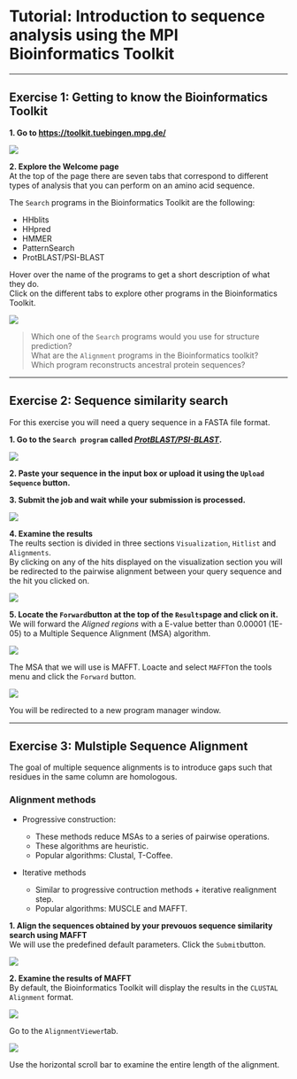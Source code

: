 # Tutorial: Introduction to sequence analysis using the MPI Bioinformatics Toolkit

______

## Exercise 1: Getting to know the Bioinformatics Toolkit

**1. Go to https://toolkit.tuebingen.mpg.de/**
  
   ![](https://github.com/Claualvarez/Sequence_analysis_intro/blob/master/figures/Welcome.png)
 
 **2. Explore the Welcome page** \
   At the top of the page there are seven tabs that correspond to different types of analysis that you can perform on an amino acid sequence.
 
   The ``Search`` programs in the Bioinformatics Toolkit are the following:
   - HHblits
   - HHpred
   - HMMER
   - PatternSearch
   - ProtBLAST/PSI-BLAST
  
  Hover over the name of the programs to get a short description of what they do. \
  Click on the different tabs to explore other programs in the Bioinformatics Toolkit.

  ![](https://github.com/Claualvarez/Sequence_analysis_intro/blob/master/figures/Welcome_hhblits.png)

> Which one of the ``Search`` programs would you use for structure prediction? \
> What are the ``Alignment`` programs in the Bioinformatics toolkit? \
> Which program reconstructs ancestral protein sequences?
_____

## Exercise 2: Sequence similarity search

For this exercise you will need a query sequence in a FASTA file format.

**1. Go to the ``Search program`` called *[ProtBLAST/PSI-BLAST](https://toolkit.tuebingen.mpg.de/tools/psiblast)*.**

  ![](https://github.com/Claualvarez/Sequence_analysis_intro/blob/master/figures/MPI_BLAST.png)
  
**2. Paste your sequence in the input box or upload it using the ``Upload Sequence`` button.**

**3. Submit the job and wait while your submission is processed.**

  ![](https://github.com/Claualvarez/Sequence_analysis_intro/blob/master/figures/BLAST_processing.png)
  
**4. Examine the results** \
  The reults section is divided in three sections ``Visualization``, ``Hitlist`` and ``Alignments``. \
  By clicking on any of the hits displayed on the visualization section you will be redirected to the pairwise alignment between your query sequence and the hit you clicked on.
  
  ![](https://github.com/Claualvarez/Sequence_analysis_intro/blob/master/figures/BLAST_hits.png)
  
**5. Locate the ``Forward``button at the top of the ``Results``page and click on it.** \
  We will forward the *Aligned regions* with a E-value better than 0.00001 (1E-05) to a Multiple Sequence Alignment (MSA) algorithm.
  
  ![](https://github.com/Claualvarez/Sequence_analysis_intro/blob/master/figures/BLAST_forward.png)

  The MSA that we will use is MAFFT. Loacte and select ``MAFFT``on the tools menu and click the ``Forward`` button.
  
  ![](https://github.com/Claualvarez/Sequence_analysis_intro/blob/master/figures/BLAST_forward_MAFFT.png)
  
  You will be redirected to a new program manager window.
  
_____

## Exercise 3: Mulstiple Sequence Alignment

The goal of multiple sequence alignments is to introduce gaps such that residues in 
the same column are homologous.

### Alignment methods
- Progressive construction:
  - These methods reduce MSAs to a series of pairwise operations.
  - These algorithms are heuristic.
  - Popular algorithms: Clustal, T-Coffee.

- Iterative methods
  - Similar to progressive contruction methods + iterative realignment step.
  - Popular algorithms: MUSCLE and MAFFT.

  
**1. Align the sequences obtained by your prevouos sequence similarity search using MAFFT** \
  We will use the predefined default parameters. Click the ``Submit``button.

  ![](https://github.com/Claualvarez/Sequence_analysis_intro/blob/master/figures/MAFFT_input.png)
  
**2. Examine the results of MAFFT** \
  By default, the Bioinformatics Toolkit will display the results in the ``CLUSTAL Alignment`` format.
  
  ![](https://github.com/Claualvarez/Sequence_analysis_intro/blob/master/figures/MAFFT_default_out.png)

  Go to the ``AlignmentViewer``tab.
  
  ![](https://github.com/Claualvarez/Sequence_analysis_intro/blob/master/figures/MAFFT_AlnView.png)
  
  Use the horizontal scroll bar to examine the entire length of the alignment.
  

